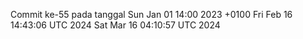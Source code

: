 Commit ke-55 pada tanggal Sun Jan 01 14:00 2023 +0100
Fri Feb 16 14:43:06 UTC 2024
Sat Mar 16 04:10:57 UTC 2024
